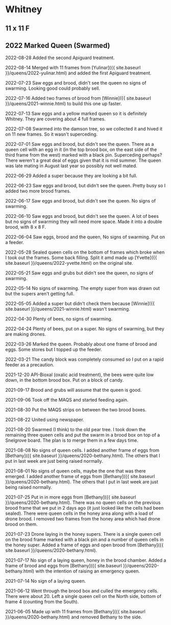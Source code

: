 # Whitney

## 11 x 11 F

## 2022 Marked Queen (Swarmed)

2022-08-28 Added the second Apiguard treatment.

2022-08-14 Merged with 11 frames from [Yulinar]({{ site.baseurl }}/queens/2022-yulinar.html) and added the first Apiguard treatment.

2022-07-23 Saw eggs and brood, didn't see the queen no signs of swarming. Looking good could probably sell.

2022-07-16 Added two frames of brood from [Winnie]({{ site.baseurl }}/queens/2021-winnie.html) to build this one up faster.

2022-07-13 Saw eggs and a yellow marked queen so it is definitely Whitney.  They are covering about 4 full frames.

2022-07-08 Swarmed into the damson tree, so we collected it and hived it on 11 new frames.  So it wasn't superceding.

2022-07-01 Saw eggs and brood, but didn't see the queen.  There as a queen cell with an egg in it (in the top brood box, on the east side of the third frame from the west) marked with a black pin.  Superceding perhaps?  There weren't a great deal of eggs given that it is mid summer.  The queen was late mating in August last year so possibly not well mated.

2022-06-29 Added a super because they are looking a bit full.

2022-06-23 Saw eggs and brood, but didn't see the queen. Pretty busy so I added two more brood frames.

2022-06-17 Saw eggs and brood, but didn't see the queen.  No signs of swarming.

2022-06-10 Saw eggs and brood, but didn't see the queen.  A lot of bees but no signs of swarming they will need more space.  Made it into a double brood, with 8 x 8 F.

2022-06-04 Saw eggs, brood and the queen,  No signs of swarming.  Put on a feeder.

2022-05-28 Sealed queen cells on the bottom of frames which broke when I took out the frames.  Some back filling.  Split it amd made up [Yvette]({{ site.baseurl }}/queens/2022-yvette.html) on the original site.

2022-05-21 Saw eggs and grubs but didn't see the queen, no signs of swarming.

2022-05-14 No signs of swarming.  The empty super from was drawn out but the supers aren't getting full.

2022-05-05 Added a super but didn't check them because [Winnie]({{ site.baseurl }}/queens/2021-winnie.html) wasn't swarming.

2022-04-30 Plenty of bees, no signs of swarming.

2022-04-24 Plenty of bees, put on a super.  No signs of swarming, but they are making drones.

2022-03-26 Marked the queen.  Probably about one frame of brood and eggs.  Some stores but I topped up the feeder.

2022-03-21 The candy block was completely consumed so I put on a rapid feeder as a precaution.

2021-12-20 API-Bioxal (oxalic acid treatment), the bees were quite low down, in the bottom brood box.  Put on a block of candy.

2021-09-17 Brood and grubs will assume that the queen is good. 

2021-09-06 Took off the MAQS and started feeding again.

2021-08-30 Put the MAQS strips on between the two brood boxes.

2021-08-22 United using newspaper.

2021-08-20 Swarmed (I think) to the old pear tree.  I took down the remaining three queen cells and put the swarm in a brood box on top of a Snelgrove board.  The plan is to merge them in a few days time.

2021-08-08 No signs of queen cells.  I added another frame of eggs from [Bethany]({{ site.baseurl }}/queens/2020-bethany.html).  The others that I put in last week are just being raised normally.

2021-08-01 No signs of queen cells, maybe the one that was there emerged.  I added another frame of eggs from [Bethany]({{ site.baseurl }}/queens/2020-bethany.html).  The others that I put in last week are just being raised normally.

2021-07-25 Put in in more eggs from [Bethany]({{ site.baseurl }}/queens/2020-bethany.html).  There was no queen cells on the previous brood frame that we put in 2 days ago (it just looked like the cells had been sealed).  There were queen cells in the honey area along with a load of drone brood.  I removed two frames from the honey area which had drone brood on them.

2021-07-23 Drone laying in the honey supers.  There is a single queen cell on the brood frame marked with a black pin and a number of queen cells in the honey super.  Added a frame of eggs and open brood from [Bethany]({{ site.baseurl }}/queens/2020-bethany.html).

2021-07-17 No sign of a laying queen, honey in the brood chamber.  Added a frame of brood and eggs from [Bethany]({{ site.baseurl }}/queens/2020-bethany.html) with the intention of raising an emergency queen.

2021-07-14 No sign of a laying queen.

2021-06-12 Went through the brood box and culled the emergency cells.  There were about 20.  Left a single queen cell on the North side, bottom of frame 4 (counting from the South).

2021-06-05 Made up with 11 frames from [Bethany]({{ site.baseurl }}/queens/2020-bethany.html) and removed Bethany to the side.
